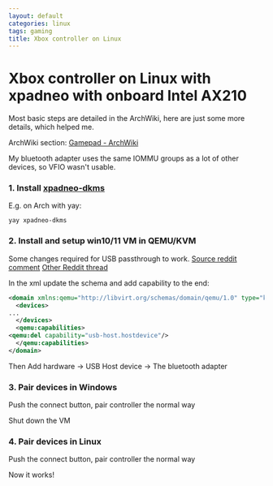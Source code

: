 ```yaml
---
layout: default
categories: linux
tags: gaming
title: Xbox controller on Linux
---
```


# Xbox controller on Linux with xpadneo with onboard Intel AX210

Most basic steps are detailed in the ArchWiki, here are just some more details, which helped me.

ArchWiki section: [Gamepad - ArchWiki](https://wiki.archlinux.org/title/Gamepad#xpadneo)

My bluetooth adapter uses the same IOMMU groups as a lot of other devices, so VFIO wasn't usable.

### 1. Install [xpadneo-dkms](https://github.com/atar-axis/xpadneo)

E.g. on Arch with yay:

```shell
yay xpadneo-dkms
```

### 2. Install and setup win10/11 VM in QEMU/KVM

Some changes required for USB passthrough to work. [Source reddit comment](https://www.reddit.com/r/VFIO/comments/sdctt2/bluetooth_device_passthrough_intel_bluetooth/j917991/) [Other Reddit thread](https://www.reddit.com/r/VFIO/comments/wbsqy1/how_to_fix_onboard_intel_bluetooth_error_code_10/)

In the xml update the schema and add capability to the end:

```xml
<domain xmlns:qemu="http://libvirt.org/schemas/domain/qemu/1.0" type="kvm">  
  <devices>    
...    
  </devices>    
  <qemu:capabilities>    
<qemu:del capability="usb-host.hostdevice"/>    
  </qemu:capabilities>    
</domain>
```

Then Add hardware -> USB Host device -> The bluetooth adapter

### 3. Pair devices in Windows

Push the connect button, pair controller the normal way

Shut down the VM

### 4. Pair devices in Linux

Push the connect button, pair controller the normal way



Now it works!


